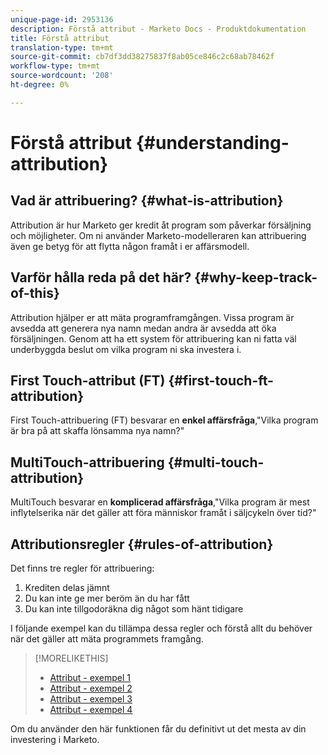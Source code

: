 ```yaml
---
unique-page-id: 2953136
description: Förstå attribut - Marketo Docs - Produktdokumentation
title: Förstå attribut
translation-type: tm+mt
source-git-commit: cb7df3dd38275837f8ab05ce846c2c68ab78462f
workflow-type: tm+mt
source-wordcount: '208'
ht-degree: 0%

---
```



# Förstå attribut {#understanding-attribution}

## Vad är attribuering? {#what-is-attribution}

Attribution är hur Marketo ger kredit åt program som påverkar försäljning och möjligheter. Om ni använder Marketo-modelleraren kan attribuering även ge betyg för att flytta någon framåt i er affärsmodell.

## Varför hålla reda på det här? {#why-keep-track-of-this}

Attribution hjälper er att mäta programframgången. Vissa program är avsedda att generera nya namn medan andra är avsedda att öka försäljningen. Genom att ha ett system för attribuering kan ni fatta väl underbyggda beslut om vilka program ni ska investera i.

## First Touch-attribut (FT) {#first-touch-ft-attribution}

First Touch-attribuering (FT) besvarar en **enkel affärsfråga**,&quot;Vilka program är bra på att skaffa lönsamma nya namn?&quot;

## MultiTouch-attribuering {#multi-touch-attribution}

MultiTouch besvarar en **komplicerad affärsfråga**,&quot;Vilka program är mest inflytelserika när det gäller att föra människor framåt i säljcykeln över tid?&quot;

## Attributionsregler {#rules-of-attribution}

Det finns tre regler för attribuering:

1. Krediten delas jämnt
1. Du kan inte ge mer beröm än du har fått
1. Du kan inte tillgodoräkna dig något som hänt tidigare

I följande exempel kan du tillämpa dessa regler och förstå allt du behöver när det gäller att mäta programmets framgång.

>[!MORELIKETHIS]
>
>* [Attribut - exempel 1](/help/marketo/product-docs/reporting/revenue-cycle-analytics/revenue-tools/attribution/attribution-example-1.md)
>* [Attribut - exempel 2](/help/marketo/product-docs/reporting/revenue-cycle-analytics/revenue-tools/attribution/attribution-example-2.md)
>* [Attribut - exempel 3](/help/marketo/product-docs/reporting/revenue-cycle-analytics/revenue-tools/attribution/attribution-example-3.md)
>* [Attribut - exempel 4](/help/marketo/product-docs/reporting/revenue-cycle-analytics/revenue-tools/attribution/attribution-example-4.md)


Om du använder den här funktionen får du definitivt ut det mesta av din investering i Marketo.
